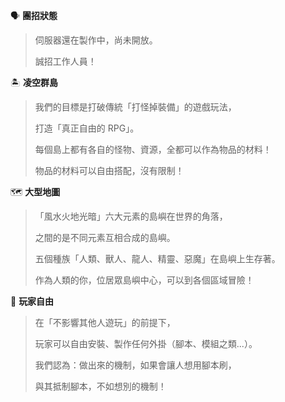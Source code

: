 :speaking_head: **團招狀態**

> 伺服器還在製作中，尚未開放。
>
> 誠招工作人員！



:desert_island: **凌空群島**

> 我們的目標是打破傳統「打怪掉裝備」的遊戲玩法，
>
> 打造「真正自由的 RPG」。
>
> 
>
> 每個島上都有各自的怪物、資源，全都可以作為物品的材料！
>
> 物品的材料可以自由搭配，沒有限制！ 



:world_map: **大型地圖** 

> 「風水火地光暗」六大元素的島嶼在世界的角落，
>
> 之間的是不同元素互相合成的島嶼。
>
> 
>
> 五個種族「人類、獸人、龍人、精靈、惡魔」在島嶼上生存著。
>
> 作為人類的你，位居眾島嶼中心，可以到各個區域冒險！



:ninja: **玩家自由**

> 在「不影響其他人遊玩」的前提下，
>
> 玩家可以自由安裝、製作任何外掛（腳本、模組之類...）。
>
> 
>
> 我們認為：做出來的機制，如果會讓人想用腳本刷，
>
> 與其抵制腳本，不如想別的機制！ 
